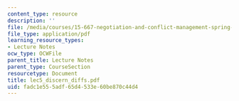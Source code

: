 ```yaml
---
content_type: resource
description: ''
file: /media/courses/15-667-negotiation-and-conflict-management-spring-2001/fadc1e555adf65d4533e60be870c44d4_lec5_discern_diffs.pdf
file_type: application/pdf
learning_resource_types:
- Lecture Notes
ocw_type: OCWFile
parent_title: Lecture Notes
parent_type: CourseSection
resourcetype: Document
title: lec5_discern_diffs.pdf
uid: fadc1e55-5adf-65d4-533e-60be870c44d4
---
```

